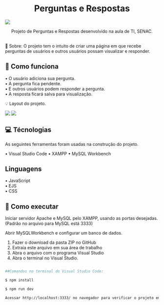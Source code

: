 <h1 align="center">Perguntas e Respostas</h1>

<img src="https://i.ibb.co/bLL7w2T/banner-qea-1.png">

<p align="center">Projeto de Perguntas e Respostas desenvolvido na aula de TI, SENAC.</p>

<br>
🔸 Sobre:
O projeto tem o intuito de criar uma página em que recebe perguntas de usuários e outros usuários possam visualizar e responder.

## 🔹 Como funciona

• O usuário adiciona sua pergunta.
<br>
• A pergunta fica pendente.
<br>
• E outros usuários podem responder a pergunta.
<br>
• A resposta ficará salva para visualização.


💡 Layout do projeto.


<img src="https://i.ibb.co/sbZq98h/1.png"> 

<img src="https://i.ibb.co/kDGXGnd/2.png"> 



## 💻 Técnologias
As seguintes ferramentas foram usadas na construção do projeto.

• Visual Studio Code
• XAMPP
• MySQL Workbench

## Linguagens

• JavaScript <br>
• EJS <br>
• CSS <br>

## 🔎 Como executar

Iniciar servidor Apache e MySQL pelo XAMPP, usando as portas desejadas. (Padrão no arquivo para MySQL está 3333)

Abrir MySQLWorkbench e configurar um banco de dados.

1. Fazer o download da pasta ZIP no GitHub 
2. Extraia este arquivo em sua área de trabalho
3. Abra o arquivo com o programa Visual Studio
4. Abra o terminal no Visual Studio.

```bash

##Comandos no terminal do Visual Studio Code:

$ npm install

$ npm run dev

Acessar http://localhost:3333/ no navegador para verificar o projeto em servidor local.

```




